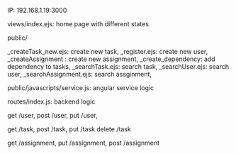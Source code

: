 IP: 192.168.1.19:3000

views/index.ejs:  home page with different states

public/

_createTask_new.ejs: create new task,
_register.ejs:   create new user,
_createAssignment :     create new assignment,
_create_dependency: add dependency to tasks,
_searchTask.ejs: search task, 
_searchUser.ejs: search user,
_searchAssignment.ejs: search assginment,


public/javascripts/service.js:  angular service logic

routes/index.js: backend logic

get  /user, 
post /user, 
put  /user,

get  /task, 
post /task,
put /task
delete /task

get  /assignment,
put  /assignment,
post /assignment
